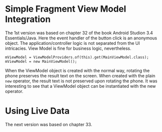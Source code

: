 # Simple Fragment View Model Integration
The 1st version was based on chapter 32 of the book Android Studion 3.4
Essentials/Java. Here the event handler of the button click is an
anonymous object. The application/controller logic is not separated from
the UI intricacies. View Model is fine for business logic, nevertheless.

    mViewModel = ViewModelProviders.of(this).get(MainViewModel.class);  
    mViewModel = new MainViewModel(); 

When the ViewModel object is created with the normal way, rotating the
phone preserves the result text on the screen. When created with the
plain `new` operator, the result text is not preserved upon rotating the
phone. It was interesting to see that a ViewModel object can be
instantiated with the new operator.

# Using Live Data
The next version was based on chapter 33.


